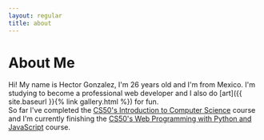 ```yaml
---
layout: regular
title: about
---
```


# About Me

Hi! My name is Hector Gonzalez, I'm 26 years old and I'm from Mexico.
I'm studying to become a professional web developer and I also do [art]({{ site.baseurl }}{% link gallery.html %}) for fun.  
So far I've completed the [CS50's Introduction to Computer Science](https://cs50.harvard.edu/x/2020/notes/0/) course and I'm
currently finishing the [CS50's Web Programming with Python and JavaScript](https://cs50.harvard.edu/web/2020/) course.
